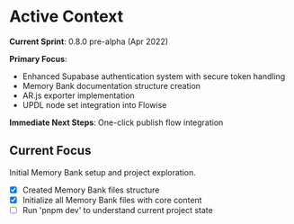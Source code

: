 # Active Context

**Current Sprint**: 0.8.0 pre-alpha (Apr 2022)

**Primary Focus**:

-   Enhanced Supabase authentication system with secure token handling
-   Memory Bank documentation structure creation
-   AR.js exporter implementation
-   UPDL node set integration into Flowise

**Immediate Next Steps**: One-click publish flow integration

## Current Focus

Initial Memory Bank setup and project exploration.

-   [x] Created Memory Bank files structure
-   [x] Initialize all Memory Bank files with core content
-   [ ] Run 'pnpm dev' to understand current project state
